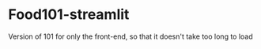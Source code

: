 # Food101-streamlit
Version of 101 for only the front-end, so that it doesn't take too long to load
